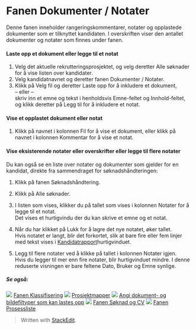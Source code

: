 # Fanen Dokumenter / Notater

Denne fanen inneholder rangeringskommentarer, notater og opplastede dokumenter som er tilknyttet kandidaten. I overskriften viser den antallet dokumenter og notater som finnes under fanen.

#### Laste opp et dokument eller legge til et notat

1.  Velg det aktuelle rekrutteringsprosjektet, og velg deretter  Alle søknader  for å vise listen over kandidater.
2.  Velg  kandidatnavnet  og deretter fanen  Dokumenter / Notater.
3.  Klikk på  Velg fil  og deretter  Laste opp  for å inkludere et dokument,  
    – eller –  
    skriv inn et emne og tekst i henholdsvis  Emne-feltet og  Innhold-feltet, og klikk deretter på  Legg til  for å inkludere et notat.  
    

#### Vise et opplastet dokument eller notat

1.  Klikk på navnet i kolonnen  Fil  for å vise et dokument, eller klikk på navnet i kolonnen  Kommentar  for å vise et notat.

#### Vise eksisterende notater eller overskrifter eller legge til flere notater

Du kan også se en liste over notater og dokumenter som gjelder for en kandidat, direkte fra  sammendraget for søknadshåndteringen:

1.  Klikk på fanen  Søknadshåndtering.
2.  Klikk på  Alle søknader.
3.  I listen som vises, klikker du på tallet som vises i kolonnen  Notater  for å legge til et notat.  
    Det vises et hurtigvindu der du kan skrive et  emne  og et  notat.  
    
4.  Når du har klikket på Lukk for å lagre det nye notatet, øker tallet.  
    Hvis notatet er langt, blir det forkortet, slik at bare fire eller fem linjer med tekst vises i  [Kandidatrapport](candidate_report.htm)hurtigvinduet.
5.  Legg til flere notater ved å klikke på tallet i kolonnen  Notater  igjen.  
    Hvis du legger til mer enn fire  notater, blir hurtigvinduet mindre. I denne reduserte visningen er bare feltene  Dato,  Bruker  og  Emne  synlige.

##### Se også:

![](../Resources/Images/icon-document-link.png)  [Fanen Klassifisering](classification_tab.htm)
![](../Resources/Images/icon-document-link.png)  [Prosjektmapper](vacancy_folder.htm)
![](../Resources/Images/icon-document-link.png)  [Angi dokument- og bildefiltyper som kan lastes opp](setting_allowable_uploadable_document_and_image_file_types.htm)
![](../Resources/Images/icon-document-link.png)  [Fanen Søknad og CV](application_and_cv_tab.htm)
![](../Resources/Images/icon-document-link.png)  [Fanen Prosessliste](recruitment_activities_list_tab.htm)


> Written with [StackEdit](https://stackedit.io/).
<!--stackedit_data:
eyJoaXN0b3J5IjpbLTI2MzIwNjc4MF19
-->